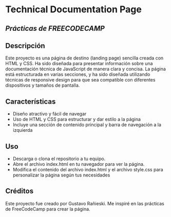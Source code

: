 # Technical Documentation Page
## _Prácticas de FREECODECAMP_


## Descripción

Este proyecto es una página de destino (landing page) sencilla creada con HTML y CSS. Ha sido diseñada para presentar información sobre una documentación técnica de JavaScript de manera clara y concisa. La página está estructurada en varias secciones, y ha sido diseñada utilizando técnicas de responsive design para que sea compatible con diferentes dispositivos y tamaños de pantalla.

## Características

- Diseño atractivo y fácil de navegar
- Uso de HTML y CSS para estructurar y dar estilo a la página
- Incluye una sección de contenido principal y barra de navegación a la izquierda

## Uso

- Descarga o clona el repositorio a tu equipo.
- Abre el archivo index.html en tu navegador para ver la página.
- Modifica el contenido del archivo index.html y el archivo style.css para personalizar la página según tus necesidades

## Créditos

Este proyecto fue creado por Gustavo Rañieski. Me inspiré en las prácticas de FreeCodeCamp para crear la página.